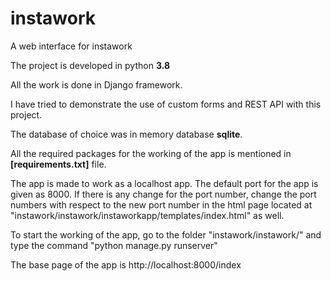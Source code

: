 # instawork
A web interface for instawork

The project is developed in python **3.8**

All the work is done in Django framework.

I have tried to demonstrate the use of custom forms and REST API with this project.

The database of choice was in memory database **sqlite**.

All the required packages for the working of the app is mentioned in **[requirements.txt]** file.

The app is made to work as a localhost app. 
The default port for the app is given as 8000. 
If there is any change for the port number, change the port numbers with respect to the new port number in the html page located at "instawork/instawork/instaworkapp/templates/index.html" as well.

To start the working of the app, go to the folder "instawork/instawork/" and type the command "python manage.py runserver"

The base page of the app is http://localhost:8000/index
